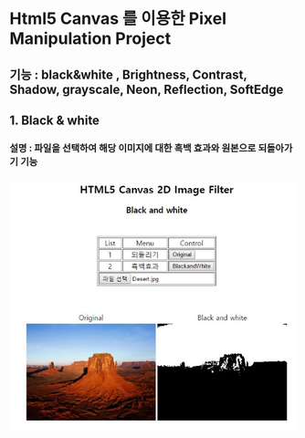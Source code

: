 # Html5 Canvas 를 이용한 Pixel Manipulation Project
##  기능 : black&white , Brightness, Contrast, Shadow, grayscale, Neon, Reflection, SoftEdge 
## 1. Black & white
###  설명 :  파일을 선택하여 해당  이미지에 대한 흑백 효과와 원본으로 되돌아가기 기능
### ![사진](https://github.com/leedongjoon121/ImageFilter/blob/master/total/img_data/black_white.JPG?raw=true)
